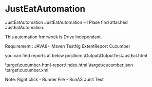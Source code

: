 # JustEatAutomation
JustEatAutomation
JustEatAutomation HI Plase find attached JustEatAutomation.

This automation frmrwoek is Drive Independant.

Requirement : JAVA8+ Maven TestNg ExtentReport Cucumber

you can find reports at below position: \Output\OutputTestJustEat.html

\target\cucumber-html-report\index.html \target\cucumber.json \target\cucumber.xml

Note: Right click - Runner File - RunAS Junit Test
